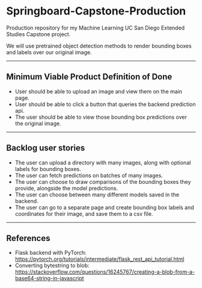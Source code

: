 # Springboard-Capstone-Production

Production repository for my Machine Learning UC San Diego
Extended Studies Capstone project.

We will use pretrained object detection methods to render
bounding boxes and labels over our original image.

---

## Minimum Viable Product Definition of Done

- User should be able to upload an image and view them on the
  main page.
- User should be able to click a button that queries the backend
  prediction api.
- The user should be able to view those bounding box predictions
  over the original image.

---

## Backlog user stories

- The user can upload a directory with many images, along with 
  optional labels for bounding boxes.
- The user can fetch predictions on batches of many images.
- The user can choose to draw comparisons of the bounding boxes
  they provide, alongside the model predictions.
- The user can choose between many different models saved in
  the backend.
- The user can go to a separate page and create bounding box labels
  and coordinates for their image, and save them to a csv file.

---

## References

- Flask backend with PyTorch: https://pytorch.org/tutorials/intermediate/flask_rest_api_tutorial.html
- Converting bytestring to blob: https://stackoverflow.com/questions/16245767/creating-a-blob-from-a-base64-string-in-javascript
